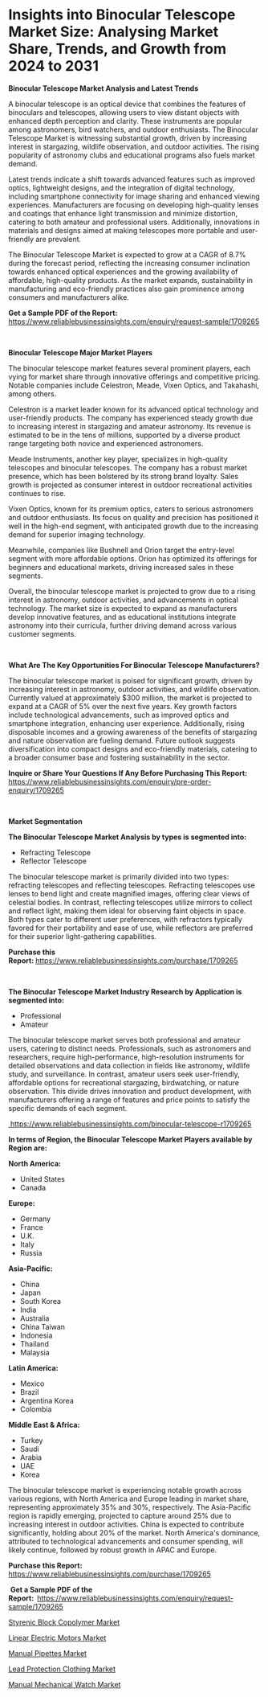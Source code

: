 <p><h1>Insights into Binocular Telescope Market Size: Analysing Market Share, Trends, and Growth from 2024 to 2031</h1></p><p><strong>Binocular Telescope Market Analysis and Latest Trends</strong></p>
<p><p>A binocular telescope is an optical device that combines the features of binoculars and telescopes, allowing users to view distant objects with enhanced depth perception and clarity. These instruments are popular among astronomers, bird watchers, and outdoor enthusiasts. The Binocular Telescope Market is witnessing substantial growth, driven by increasing interest in stargazing, wildlife observation, and outdoor activities. The rising popularity of astronomy clubs and educational programs also fuels market demand.</p><p>Latest trends indicate a shift towards advanced features such as improved optics, lightweight designs, and the integration of digital technology, including smartphone connectivity for image sharing and enhanced viewing experiences. Manufacturers are focusing on developing high-quality lenses and coatings that enhance light transmission and minimize distortion, catering to both amateur and professional users. Additionally, innovations in materials and designs aimed at making telescopes more portable and user-friendly are prevalent.</p><p>The Binocular Telescope Market is expected to grow at a CAGR of 8.7% during the forecast period, reflecting the increasing consumer inclination towards enhanced optical experiences and the growing availability of affordable, high-quality products. As the market expands, sustainability in manufacturing and eco-friendly practices also gain prominence among consumers and manufacturers alike.</p></p>
<p><strong>Get a Sample PDF of the Report:&nbsp;</strong> <a href="https://www.reliablebusinessinsights.com/enquiry/request-sample/1709265?utm_campaign=1605&utm_medium=2&utm_source=Github&utm_content=ia&utm_term=21102024&utm_id=binocular-telescope">https://www.reliablebusinessinsights.com/enquiry/request-sample/1709265</a></p>
<p>&nbsp;</p>
<p><strong>Binocular Telescope Major Market Players</strong></p>
<p><p>The binocular telescope market features several prominent players, each vying for market share through innovative offerings and competitive pricing. Notable companies include Celestron, Meade, Vixen Optics, and Takahashi, among others.</p><p>Celestron is a market leader known for its advanced optical technology and user-friendly products. The company has experienced steady growth due to increasing interest in stargazing and amateur astronomy. Its revenue is estimated to be in the tens of millions, supported by a diverse product range targeting both novice and experienced astronomers.</p><p>Meade Instruments, another key player, specializes in high-quality telescopes and binocular telescopes. The company has a robust market presence, which has been bolstered by its strong brand loyalty. Sales growth is projected as consumer interest in outdoor recreational activities continues to rise. </p><p>Vixen Optics, known for its premium optics, caters to serious astronomers and outdoor enthusiasts. Its focus on quality and precision has positioned it well in the high-end segment, with anticipated growth due to the increasing demand for superior imaging technology.</p><p>Meanwhile, companies like Bushnell and Orion target the entry-level segment with more affordable options. Orion has optimized its offerings for beginners and educational markets, driving increased sales in these segments. </p><p>Overall, the binocular telescope market is projected to grow due to a rising interest in astronomy, outdoor activities, and advancements in optical technology. The market size is expected to expand as manufacturers develop innovative features, and as educational institutions integrate astronomy into their curricula, further driving demand across various customer segments.</p></p>
<p>&nbsp;</p>
<p><strong>What Are The Key Opportunities For Binocular Telescope Manufacturers?</strong></p>
<p><p>The binocular telescope market is poised for significant growth, driven by increasing interest in astronomy, outdoor activities, and wildlife observation. Currently valued at approximately $300 million, the market is projected to expand at a CAGR of 5% over the next five years. Key growth factors include technological advancements, such as improved optics and smartphone integration, enhancing user experience. Additionally, rising disposable incomes and a growing awareness of the benefits of stargazing and nature observation are fueling demand. Future outlook suggests diversification into compact designs and eco-friendly materials, catering to a broader consumer base and fostering sustainability in the sector.</p></p>
<p><strong>Inquire or Share Your Questions If Any Before Purchasing This Report:</strong> <a href="https://www.reliablebusinessinsights.com/enquiry/pre-order-enquiry/1709265?utm_campaign=1605&utm_medium=2&utm_source=Github&utm_content=ia&utm_term=21102024&utm_id=binocular-telescope">https://www.reliablebusinessinsights.com/enquiry/pre-order-enquiry/1709265</a></p>
<p>&nbsp;</p>
<p><strong>Market Segmentation</strong></p>
<p><strong>The Binocular Telescope Market Analysis by types is segmented into:</strong></p>
<p><ul><li>Refracting Telescope</li><li>Reflector Telescope</li></ul></p>
<p><p>The binocular telescope market is primarily divided into two types: refracting telescopes and reflecting telescopes. Refracting telescopes use lenses to bend light and create magnified images, offering clear views of celestial bodies. In contrast, reflecting telescopes utilize mirrors to collect and reflect light, making them ideal for observing faint objects in space. Both types cater to different user preferences, with refractors typically favored for their portability and ease of use, while reflectors are preferred for their superior light-gathering capabilities.</p></p>
<p><strong>Purchase this Report:&nbsp;</strong><a href="https://www.reliablebusinessinsights.com/purchase/1709265?utm_campaign=1605&utm_medium=2&utm_source=Github&utm_content=ia&utm_term=21102024&utm_id=binocular-telescope">https://www.reliablebusinessinsights.com/purchase/1709265</a></p>
<p>&nbsp;</p>
<p><strong>The Binocular Telescope Market Industry Research by Application is segmented into:</strong></p>
<p><ul><li>Professional</li><li>Amateur</li></ul></p>
<p><p>The binocular telescope market serves both professional and amateur users, catering to distinct needs. Professionals, such as astronomers and researchers, require high-performance, high-resolution instruments for detailed observations and data collection in fields like astronomy, wildlife study, and surveillance. In contrast, amateur users seek user-friendly, affordable options for recreational stargazing, birdwatching, or nature observation. This divide drives innovation and product development, with manufacturers offering a range of features and price points to satisfy the specific demands of each segment.</p></p>
<p><a href="https://www.reliablebusinessinsights.com/binocular-telescope-r1709265?utm_campaign=1605&utm_medium=2&utm_source=Github&utm_content=ia&utm_term=21102024&utm_id=binocular-telescope">&nbsp;https://www.reliablebusinessinsights.com/binocular-telescope-r1709265</a></p>
<p><strong>In terms of Region, the Binocular Telescope Market Players available by Region are:</strong></p>
<p>
    <p> <strong> North America: </strong>
        <ul>
            <li>United States</li>
            <li>Canada</li>
        </ul>
        </p> 
    <p> <strong> Europe: </strong>
        <ul>
            <li>Germany</li>
            <li>France</li>
            <li>U.K.</li>
            <li>Italy</li>
            <li>Russia</li>
        </ul>
        </p> 
    <p> <strong> Asia-Pacific: </strong>
        <ul>
            <li>China</li>
            <li>Japan</li>
            <li>South Korea</li>
            <li>India</li>
            <li>Australia</li>
            <li>China Taiwan</li>
            <li>Indonesia</li>
            <li>Thailand</li>
            <li>Malaysia</li>
        </ul>
        </p> 
    <p> <strong> Latin America: </strong>
        <ul>
            <li>Mexico</li>
            <li>Brazil</li>
            <li>Argentina Korea</li>
            <li>Colombia</li>
        </ul>
        </p> 
    <p> <strong> Middle East & Africa: </strong>
        <ul>
            <li>Turkey</li>
            <li>Saudi</li>
            <li>Arabia</li>
            <li>UAE</li>
            <li>Korea</li>
        </ul>
    </p>
    </p>
<p><p>The binocular telescope market is experiencing notable growth across various regions, with North America and Europe leading in market share, representing approximately 35% and 30%, respectively. The Asia-Pacific region is rapidly emerging, projected to capture around 25% due to increasing interest in outdoor activities. China is expected to contribute significantly, holding about 20% of the market. North America's dominance, attributed to technological advancements and consumer spending, will likely continue, followed by robust growth in APAC and Europe.</p></p>
<p><strong>Purchase this Report: </strong><a href="https://www.reliablebusinessinsights.com/purchase/1709265?utm_campaign=1605&utm_medium=2&utm_source=Github&utm_content=ia&utm_term=21102024&utm_id=binocular-telescope">https://www.reliablebusinessinsights.com/purchase/1709265</a></p>
<p>&nbsp;<strong>Get a Sample PDF of the Report:&nbsp;&nbsp;</strong><a href="https://www.reliablebusinessinsights.com/enquiry/request-sample/1709265?utm_campaign=1605&utm_medium=2&utm_source=Github&utm_content=ia&utm_term=21102024&utm_id=binocular-telescope">https://www.reliablebusinessinsights.com/enquiry/request-sample/1709265</a></p>
<p><strong></strong></p>
<p><p><a href="https://www.linkedin.com/pulse/styrenic-block-copolymer-industry-analysis-report-market-size-xdh3c?utm_campaign=1605&utm_medium=2&utm_source=Github&utm_content=ia&utm_term=21102024&utm_id=binocular-telescope">Styrenic Block Copolymer Market</a></p><p><a href="https://www.linkedin.com/pulse/linear-electric-motors-market-global-insights-regional-analysis-d9rdf?utm_campaign=1605&utm_medium=2&utm_source=Github&utm_content=ia&utm_term=21102024&utm_id=binocular-telescope">Linear Electric Motors Market</a></p><p><a href="https://www.linkedin.com/pulse/manual-pipettes-market-size-share-growth-analysis-type-application-ym48f?utm_campaign=1605&utm_medium=2&utm_source=Github&utm_content=ia&utm_term=21102024&utm_id=binocular-telescope">Manual Pipettes Market</a></p><p><a href="https://www.linkedin.com/pulse/lead-protection-clothing-market-evolution-future-outlook-piojf?utm_campaign=1605&utm_medium=2&utm_source=Github&utm_content=ia&utm_term=21102024&utm_id=binocular-telescope">Lead Protection Clothing Market</a></p><p><a href="https://www.linkedin.com/pulse/manual-mechanical-watch-market-segmentation-geographical-regions-sdpmf?utm_campaign=1605&utm_medium=2&utm_source=Github&utm_content=ia&utm_term=21102024&utm_id=binocular-telescope">Manual Mechanical Watch Market</a></p></p>